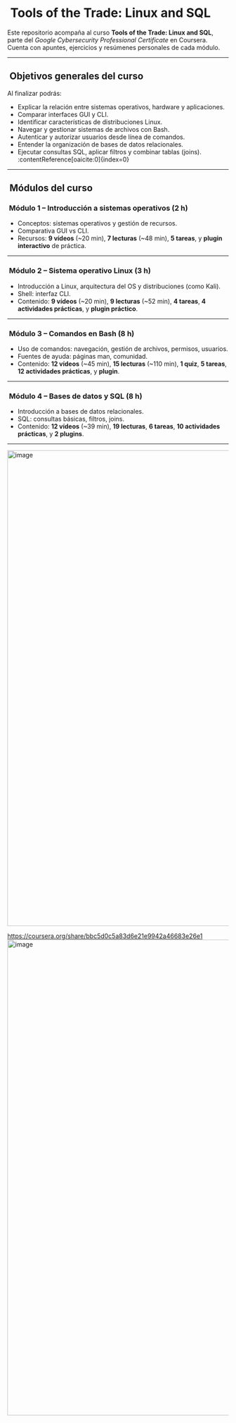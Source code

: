 
# ​​ Tools of the Trade: Linux and SQL

Este repositorio acompaña al curso **Tools of the Trade: Linux and SQL**, parte del *Google Cybersecurity Professional Certificate* en Coursera. Cuenta con apuntes, ejercicios y resúmenes personales de cada módulo.

---

## ​ Objetivos generales del curso

Al finalizar podrás:

- Explicar la relación entre sistemas operativos, hardware y aplicaciones.
- Comparar interfaces GUI y CLI.
- Identificar características de distribuciones Linux.
- Navegar y gestionar sistemas de archivos con Bash.
- Autenticar y autorizar usuarios desde línea de comandos.
- Entender la organización de bases de datos relacionales.
- Ejecutar consultas SQL, aplicar filtros y combinar tablas (joins). :contentReference[oaicite:0]{index=0}

---

## ​ Módulos del curso

### ​ Módulo 1 – Introducción a sistemas operativos (2 h)
- Conceptos: sistemas operativos y gestión de recursos.
- Comparativa GUI vs CLI.
- Recursos: **9 vídeos** (~20 min), **7 lecturas** (~48 min), **5 tareas**, y **plugin interactivo** de práctica. 

---

### ​ Módulo 2 – Sistema operativo Linux (3 h)
- Introducción a Linux, arquitectura del OS y distribuciones (como Kali).
- Shell: interfaz CLI.
- Contenido: **9 vídeos** (~20 min), **9 lecturas** (~52 min), **4 tareas**, **4 actividades prácticas**, y **plugin práctico**. 

---

### ​ Módulo 3 – Comandos en Bash (8 h)
- Uso de comandos: navegación, gestión de archivos, permisos, usuarios.
- Fuentes de ayuda: páginas man, comunidad.
- Contenido: **12 vídeos** (~45 min), **15 lecturas** (~110 min), **1 quiz**, **5 tareas**, **12 actividades prácticas**, y **plugin**. 

---

### ​ Módulo 4 – Bases de datos y SQL (8 h)
- Introducción a bases de datos relacionales.
- SQL: consultas básicas, filtros, joins.
- Contenido: **12 vídeos** (~39 min), **19 lecturas**, **6 tareas**, **10 actividades prácticas**, y **2 plugins**.

---
<img width="1920" height="1080" alt="image" src="https://github.com/user-attachments/assets/f45e9d0a-791e-427a-9b17-aae419080bb3" />

https://coursera.org/share/bbc5d0c5a83d6e21e9942a46683e26e1
<img width="1920" height="1080" alt="image" src="https://github.com/user-attachments/assets/3e33a7ce-3e8f-460a-aab5-a808bec43082" />



